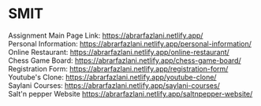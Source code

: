 # SMIT
Assignment Main Page Link: https://abrarfazlani.netlify.app/ <br/>
Personal Information: https://abrarfazlani.netlify.app/personal-information/ <br/>
Online Restaurant: https://abrarfazlani.netlify.app/online-restaurant/ <br/>
Chess Game Board: https://abrarfazlani.netlify.app/chess-game-board/ <br/>
Registration Form: https://abrarfazlani.netlify.app/registration-form/ <br/>
Youtube's Clone: https://abrarfazlani.netlify.app/youtube-clone/ <br/>
Saylani Courses: https://abrarfazlani.netlify.app/saylani-courses/ <br/>
Salt'n pepper Website https://abrarfazlani.netlify.app/saltnpepper-website/
